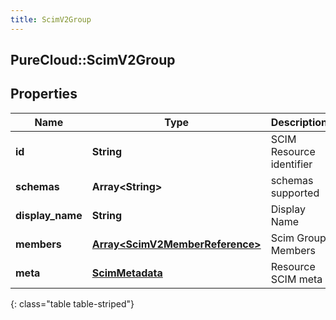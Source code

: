 ```yaml
---
title: ScimV2Group
---
```

## PureCloud::ScimV2Group

## Properties

|Name | Type | Description | Notes|
|------------ | ------------- | ------------- | -------------|
| **id** | **String** | SCIM Resource identifier | [optional] |
| **schemas** | **Array&lt;String&gt;** | schemas supported | [optional] |
| **display_name** | **String** | Display Name | [optional] |
| **members** | [**Array&lt;ScimV2MemberReference&gt;**](ScimV2MemberReference.html) | Scim Group Members | [optional] |
| **meta** | [**ScimMetadata**](ScimMetadata.html) | Resource SCIM meta | [optional] |
{: class="table table-striped"}


